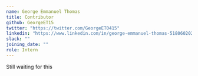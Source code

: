 ```yaml
---
name: George Emmanuel Thomas
title: Contributor
github: GeorgeET15
twitter: "https://twitter.com/GeorgeET0415"
linkedin: "https://www.linkedin.com/in/george-emmanuel-thomas-518060202/"
slack: ""
joining_date: ""
role: Intern
---
```


Still waiting for this
